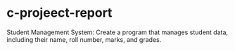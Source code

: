 # c-projeect-report
 Student Management System: Create a program that manages student data, including their name, roll number, marks, and grades.

